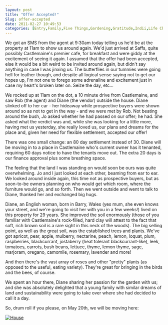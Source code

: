 ```yaml
---
layout: post
title: "Offer Accepted!"
Slug: offer-accepted
date: 2011-02-27 10:49:53
categories: [Entry,Family,Five Things,Gardening,Gratitude,Indii,Life Changing Event,Lifestyle,Manifestation,Opportunity,Property]
---
```

We got an SMS from the agent at 9:30am today telling us he'd be at the property at 11am to show us around again. We'd just arrived at Saffs, quite possibly Castlemaine's premier cafe, for breakfast and were giddy at the excitement of seeing it again. I assumed that the offer had been accepted, else it would be a bit weird to be invited around again, but didn't say anything in case I was jinxing us. The butterflies in our tummies were going hell for leather though, and despite all logical sense saying not to get our hopes up, I'm not one to forego some adrenaline and excitement just in case my heart's broken later on. Seize the day, etc...

We rocked up at 11am on the dot, a 10 minute drive from Castlemaine, and saw Rob (the agent) and Diane (the vendor) outside the house. Diane slinked off to her car - her hideaway while prospective buyers were shown around so as not to get in the way - and we were met by Rob. Not beating around the bush, Jo asked whether he had passed on our offer; he had. She asked what the verdict was and, while she was looking for a little more, having met us yesterday, she really loved us, our plans and dreams for the place and, given her need for flexible settlement, accepted our offer!

There was one small change: an 80 day settlement instead of 30. Diane will be moving in to a place in Castlemaine who's current owner has it tenanted, requiring 60 days notice to have the tenants move out. The extra 20 days is our finance approval plus some breathing space.

The feeling that the land I was standing on would soon be ours was quite overwhelming. Jo and I just looked at each other, beaming from ear to ear. We looked around inside again, this time not as prospective buyers, but as soon-to-be owners planning on who would get which room, where the furniture would go, and so forth. Then we went outside and went to talk to Diane, thanked her and exchanged big hugs.

Diane, an English woman, born in Barry, Wales (yes mum, she even knows your street, and we're going to visit her with you in a few weeks!) lived on this property for 29 years. She improved the soil enormously (those of you familiar with Castlemaine's rock-filled, hard clay will attest to the fact that soft, rich brown soil is a rare sight in this neck of the woods). The big selling point, as well as the great soil, was the established trees and plants. We've got apricot, pear, apple, mulberry, nectarine, peach, lemon, loquat, plum, raspberries, blackcurrant, jostaberry (heat tolerant blackcurrant-like), leek, tomatoes, carrots, bush beans, lettuce, thyme, lemon thyme, sage, marjoram, oregano, camomile, rosemary, lavender and more!

And then there's the vast array of roses and other "pretty" plants (as opposed to the useful, eating variety). They're great for bringing in the birds and the bees, of course.

We spent an hour there, Diane sharing her passion for the garden with us; and she was absolutely delighted that a young family with similar dreams of land and sustainability were going to take over where she had decided to call it a day.

So, drum roll if you please, on May 20th, we will be moving here:

[![](/wp-content/uploads/2011/02/2349097ao1-e1298799891911.jpg "House")](/wp-content/uploads/2011/02/2349097ao1-e1298799891911.jpg)
